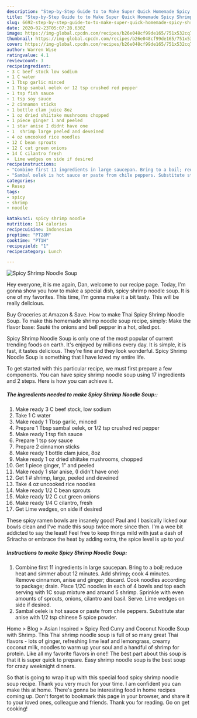 ```yaml
---
description: "Step-by-Step Guide to to Make Super Quick Homemade Spicy Shrimp Noodle Soup"
title: "Step-by-Step Guide to to Make Super Quick Homemade Spicy Shrimp Noodle Soup"
slug: 6692-step-by-step-guide-to-to-make-super-quick-homemade-spicy-shrimp-noodle-soup
date: 2020-02-23T05:07:28.630Z
image: https://img-global.cpcdn.com/recipes/b26e048cf99de165/751x532cq70/spicy-shrimp-noodle-soup-recipe-main-photo.jpg
thumbnail: https://img-global.cpcdn.com/recipes/b26e048cf99de165/751x532cq70/spicy-shrimp-noodle-soup-recipe-main-photo.jpg
cover: https://img-global.cpcdn.com/recipes/b26e048cf99de165/751x532cq70/spicy-shrimp-noodle-soup-recipe-main-photo.jpg
author: Warren Wise
ratingvalue: 4.1
reviewcount: 3
recipeingredient:
- 3 C beef stock low sodium
- 1 C water
- 1 Tbsp garlic minced
- 1 Tbsp sambal oelek or 12 tsp crushed red pepper
- 1 tsp fish sauce
- 1 tsp soy sauce
- 2 cinnamon sticks
- 1 bottle clam juice 8oz
- 1 oz dried shiitake mushrooms chopped
- 1 piece ginger 1 and peeled
- 1 star anise I didnt have one
- 1  shrimp large peeled and deveined
- 4 oz uncooked rice noodles
- 12 C bean sprouts
- 12 C cut green onions
- 14 C cilantro fresh
-  Lime wedges on side if desired
recipeinstructions:
- "Combine first 11 ingredients in large saucepan. Bring to a boil; reduce heat and simmer about 12 minutes. Add shrimp; cook 4 minutes. Remove cinnamon, anise and ginger; discard. Cook noodles according to package; drain. Place 1/2C noodles in each of 4 bowls and top each serving with 1C soup mixture and around 5 shrimp. Sprinkle with even amounts of sprouts, onions, cilantro and basil. Serve. Lime wedges on side if desired."
- "Sambal oelek is hot sauce or paste from chile peppers. Substitute star anise with 1/2 tsp chinese 5 spice powder."
categories:
- Resep
tags:
- spicy
- shrimp
- noodle

katakunci: spicy shrimp noodle
nutrition: 114 calories
recipecuisine: Indonesian
preptime: "PT28M"
cooktime: "PT1H"
recipeyield: "1"
recipecategory: Lunch

---
```



![Spicy Shrimp Noodle Soup](https://img-global.cpcdn.com/recipes/b26e048cf99de165/751x532cq70/spicy-shrimp-noodle-soup-recipe-main-photo.jpg)

Hey everyone, it is me again, Dan, welcome to our recipe page. Today, I'm gonna show you how to make a special dish, spicy shrimp noodle soup. It is one of my favorites. This time, I'm gonna make it a bit tasty. This will be really delicious.

Buy Groceries at Amazon &amp; Save. How to make Thai Spicy Shrimp Noodle Soup. To make this homemade shrimp noodle soup recipe, simply: Make the flavor base: Sauté the onions and bell pepper in a hot, oiled pot.

Spicy Shrimp Noodle Soup is only one of the most popular of current trending foods on earth. It's enjoyed by millions every day. It is simple, it is fast, it tastes delicious. They're fine and they look wonderful. Spicy Shrimp Noodle Soup is something that I have loved my entire life.


To get started with this particular recipe, we must first prepare a few components. You can have spicy shrimp noodle soup using 17 ingredients and 2 steps. Here is how you can achieve it.

##### The ingredients needed to make Spicy Shrimp Noodle Soup::

1. Make ready 3 C beef stock, low sodium
1. Take 1 C water
1. Make ready 1 Tbsp garlic, minced
1. Prepare 1 Tbsp sambal oelek, or 1/2 tsp crushed red pepper
1. Make ready 1 tsp fish sauce
1. Prepare 1 tsp soy sauce
1. Prepare 2 cinnamon sticks
1. Make ready 1 bottle clam juice, 8oz
1. Make ready 1 oz dried shiitake mushrooms, chopped
1. Get 1 piece ginger, 1&#34; and peeled
1. Make ready 1 star anise, (I didn&#39;t have one)
1. Get 1 # shrimp, large, peeled and deveined
1. Take 4 oz uncooked rice noodles
1. Make ready 1/2 C bean sprouts
1. Make ready 1/2 C cut green onions
1. Make ready 1/4 C cilantro, fresh
1. Get  Lime wedges, on side if desired


These spicy ramen bowls are insanely good! Paul and I basically licked our bowls clean and I&#39;ve made this soup twice more since then. I&#39;m a wee bit addicted to say the least! Feel free to keep things mild with just a dash of Sriracha or embrace the heat by adding extra, the spice level is up to you! 

##### Instructions to make Spicy Shrimp Noodle Soup:

1. Combine first 11 ingredients in large saucepan. Bring to a boil; reduce heat and simmer about 12 minutes. Add shrimp; cook 4 minutes. Remove cinnamon, anise and ginger; discard. Cook noodles according to package; drain. Place 1/2C noodles in each of 4 bowls and top each serving with 1C soup mixture and around 5 shrimp. Sprinkle with even amounts of sprouts, onions, cilantro and basil. Serve. Lime wedges on side if desired.
1. Sambal oelek is hot sauce or paste from chile peppers. Substitute star anise with 1/2 tsp chinese 5 spice powder.


Home &gt; Blog &gt; Asian Inspired &gt; Spicy Red Curry and Coconut Noodle Soup with Shrimp. This Thai shrimp noodle soup is full of so many great Thai flavors - lots of ginger, refreshing lime leaf and lemongrass, creamy coconut milk, noodles to warm up your soul and a handful of shrimp for protein. Like all my favorite flavors in one!! The best part about this soup is that it is super quick to prepare. Easy shrimp noodle soup is the best soup for crazy weeknight dinners. 

So that is going to wrap it up with this special food spicy shrimp noodle soup recipe. Thank you very much for your time. I am confident you can make this at home. There's gonna be interesting food in home recipes coming up. Don't forget to bookmark this page in your browser, and share it to your loved ones, colleague and friends. Thank you for reading. Go on get cooking!
